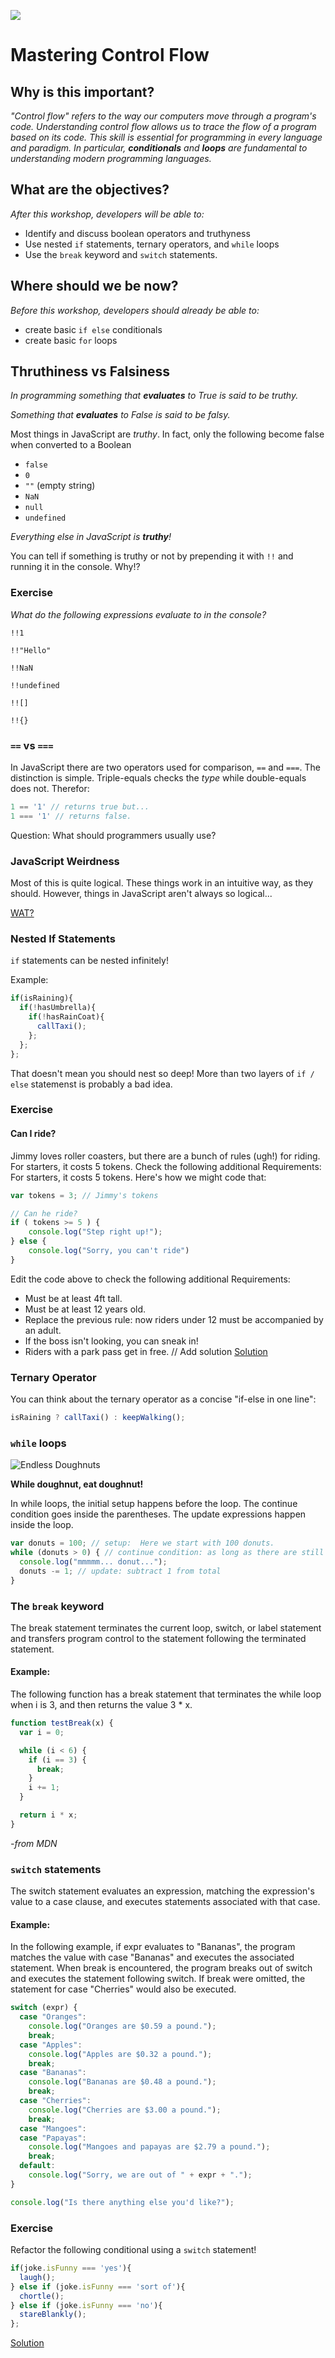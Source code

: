 <!--
Creator: Alex White
Market: SF
-->
![](https://ga-dash.s3.amazonaws.com/production/assets/logo-9f88ae6c9c3871690e33280fcf557f33.png)

# Mastering Control Flow

## Why is this important?

*"Control flow" refers to the way our computers move through a program's code. Understanding control flow allows us to trace the flow of a program based on its code. This skill is essential for programming in every language and paradigm. In particular, **conditionals** and **loops** are fundamental to understanding modern programming languages.*

## What are the objectives?
*After this workshop, developers will be able to:*
- Identify and discuss boolean operators and truthyness
- Use nested `if` statements, ternary operators, and `while` loops
- Use the `break` keyword and `switch` statements.

## Where should we be now?
*Before this workshop, developers should already be able to:*
- create basic `if else` conditionals
- create basic `for` loops

## Thruthiness vs Falsiness
*In programming something that **evaluates** to True is said to be truthy.*

*Something that **evaluates** to False is said to be falsy.*

Most things in JavaScript are *truthy*. In fact,
only the following become false when converted to a Boolean

- `false`
- `0`
- `""` (empty string)
- `NaN`
- `null`
- `undefined`

*Everything else in JavaScript is **truthy**!*

You can tell if something is truthy or not by prepending it with `!!` and running it in the console.
Why!?

### Exercise

*What do the following expressions evaluate to in the console?*

`!!1`

`!!"Hello"`

`!!NaN`

`!!undefined`

`!![]`

`!!{}`

### `==` vs `===`
In JavaScript there are two operators used for comparison, `==` and `===`.
The distinction is simple. Triple-equals checks the *type* while double-equals does not.
Therefor:

```javascript
1 == '1' // returns true but...
1 === '1' // returns false.
```
Question: What should programmers usually use?

### JavaScript Weirdness
Most of this is quite logical. These things work in an intuitive way, as they should.
However, things in JavaScript aren't always so logical...

[WAT?](https://www.destroyallsoftware.com/talks/wat)

### Nested If Statements

`if` statements can be nested infinitely!


Example:
```javascript
if(isRaining){
  if(!hasUmbrella){
    if(!hasRainCoat){
      callTaxi();
    };
  };
};
```

That doesn't mean you should nest so deep! More than two layers of `if / else` statemenst is probably a bad idea.

### Exercise
#### Can I ride?

Jimmy loves roller coasters, but there are a bunch of rules (ugh!) for riding. For starters, it costs 5 tokens. Check the following additional Requirements:
For starters, it costs 5 tokens. Here's how we might code that:

```javascript
var tokens = 3; // Jimmy's tokens

// Can he ride?
if ( tokens >= 5 ) {
    console.log("Step right up!");
} else {
    console.log("Sorry, you can't ride")
}
```

Edit the code above to check the following additional Requirements:

- Must be at least 4ft tall.
- Must be at least 12 years old.
- Replace the previous rule: now riders under 12 must be accompanied by an adult.
- If the boss isn't looking, you can sneak in!
- Riders with a park pass get in free.
// Add solution
[Solution](/solution.js)

### Ternary Operator
You can think about the ternary operator as a concise "if-else in one line":
```javascript
isRaining ? callTaxi() : keepWalking();
```

### `while` loops

![Endless Doughnuts](http://img.pandawhale.com/78624-Homer-Simpson-infinite-donuts-P3EQ.gif)

__While doughnut, eat doughnut!__

In while loops, the initial setup happens before the loop. The continue condition goes inside the parentheses. The update expressions happen inside the loop.

```js
var donuts = 100; // setup:  Here we start with 100 donuts.
while (donuts > 0) { // continue condition: as long as there are still donuts...
  console.log("mmmmm... donut...");
  donuts -= 1; // update: subtract 1 from total
}
```

### The `break` keyword


The break statement terminates the current loop, switch, or label statement and transfers program control to the statement following the terminated statement.

#### Example:
The following function has a break statement that terminates the while loop when i is 3, and then returns the value 3 * x.
```javascript
function testBreak(x) {
  var i = 0;

  while (i < 6) {
    if (i == 3) {
      break;
    }
    i += 1;
  }

  return i * x;
}
```
*-from MDN*

### `switch` statements
The switch statement evaluates an expression, matching the expression's value to a case clause, and executes statements associated with that case.

#### Example:

In the following example, if expr evaluates to "Bananas", the program matches the value with case "Bananas" and executes the associated statement. When break is encountered, the program breaks out of switch and executes the statement following switch. If break were omitted, the statement for case "Cherries" would also be executed.
```javascript
switch (expr) {
  case "Oranges":
    console.log("Oranges are $0.59 a pound.");
    break;
  case "Apples":
    console.log("Apples are $0.32 a pound.");
    break;
  case "Bananas":
    console.log("Bananas are $0.48 a pound.");
    break;
  case "Cherries":
    console.log("Cherries are $3.00 a pound.");
    break;
  case "Mangoes":
  case "Papayas":
    console.log("Mangoes and papayas are $2.79 a pound.");
    break;
  default:
    console.log("Sorry, we are out of " + expr + ".");
}

console.log("Is there anything else you'd like?");
```

### Exercise
Refactor the following conditional using a `switch` statement!
```javascript
if(joke.isFunny === 'yes'){
  laugh();
} else if (joke.isFunny === 'sort of'){
  chortle();
} else if (joke.isFunny === 'no'){
  stareBlankly();
};
```
[Solution](/solution.js)
